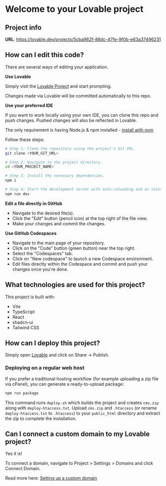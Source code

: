 # Welcome to your Lovable project

## Project info

**URL**: https://lovable.dev/projects/5cba962f-88dc-47fe-9f0b-e63a37496231

## How can I edit this code?

There are several ways of editing your application.

**Use Lovable**

Simply visit the [Lovable Project](https://lovable.dev/projects/5cba962f-88dc-47fe-9f0b-e63a37496231) and start prompting.

Changes made via Lovable will be committed automatically to this repo.

**Use your preferred IDE**

If you want to work locally using your own IDE, you can clone this repo and push changes. Pushed changes will also be reflected in Lovable.

The only requirement is having Node.js & npm installed - [install with nvm](https://github.com/nvm-sh/nvm#installing-and-updating)

Follow these steps:

```sh
# Step 1: Clone the repository using the project's Git URL.
git clone <YOUR_GIT_URL>

# Step 2: Navigate to the project directory.
cd <YOUR_PROJECT_NAME>

# Step 3: Install the necessary dependencies.
npm i

# Step 4: Start the development server with auto-reloading and an instant preview.
npm run dev
```

**Edit a file directly in GitHub**

- Navigate to the desired file(s).
- Click the "Edit" button (pencil icon) at the top right of the file view.
- Make your changes and commit the changes.

**Use GitHub Codespaces**

- Navigate to the main page of your repository.
- Click on the "Code" button (green button) near the top right.
- Select the "Codespaces" tab.
- Click on "New codespace" to launch a new Codespace environment.
- Edit files directly within the Codespace and commit and push your changes once you're done.

## What technologies are used for this project?

This project is built with:

- Vite
- TypeScript
- React
- shadcn-ui
- Tailwind CSS

## How can I deploy this project?

Simply open [Lovable](https://lovable.dev/projects/5cba962f-88dc-47fe-9f0b-e63a37496231) and click on Share -> Publish.

### Deploying on a regular web host

If you prefer a traditional hosting workflow (for example uploading a zip file via cPanel), you can generate a ready-to-upload package:

```sh
npm run package
```

This command runs `deploy.sh` which builds the project and creates `cms.zip` along with `deploy-htaccess.txt`. Upload `cms.zip` and `.htaccess` (or rename `deploy-htaccess.txt` to `.htaccess`) to your `public_html` directory and extract the zip to complete the installation.

## Can I connect a custom domain to my Lovable project?

Yes it is!

To connect a domain, navigate to Project > Settings > Domains and click Connect Domain.

Read more here: [Setting up a custom domain](https://docs.lovable.dev/tips-tricks/custom-domain#step-by-step-guide)
